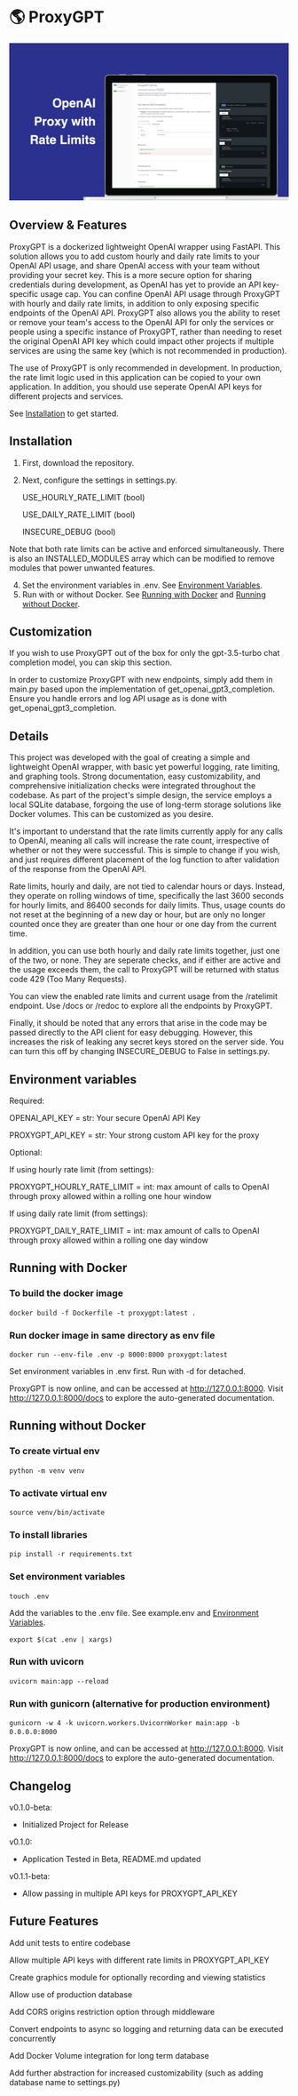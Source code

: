 # 🌎 ProxyGPT
![Product Banner](assets/ProxyGPTbanner.png)

## Overview & Features

ProxyGPT is a dockerized lightweight OpenAI wrapper using FastAPI. This solution allows you to add custom hourly and daily rate limits to your OpenAI API usage, and share OpenAI access with your team without providing your secret key. This is a more secure option for sharing credentials during development, as OpenAI has yet to provide an API key-specific usage cap. You can confine OpenAI API usage through ProxyGPT with hourly and daily rate limits, in addition to only exposing specific endpoints of the OpenAI API. ProxyGPT also allows you the ability to reset or remove your team's access to the OpenAI API for only the services or people using a specific instance of ProxyGPT, rather than needing to reset the original OpenAI API key which could impact other projects if multiple services are using the same key (which is not recommended in production).

The use of ProxyGPT is only recommended in development. In production, the rate limit logic used in this application can be copied to your own application. In addition, you should use seperate OpenAI API keys for different projects and services.

See [Installation](#installation) to get started.

## Installation

1. First, download the repository.
2. Next, configure the settings in settings.py.

    USE_HOURLY_RATE_LIMIT (bool)
   
    USE_DAILY_RATE_LIMIT (bool)
   
    INSECURE_DEBUG (bool)
   
Note that both rate limits can be active and enforced simultaneously. There is also an INSTALLED_MODULES array which can be modified to remove modules that power unwanted features. 

4. Set the environment variables in .env. See [Environment Variables](#environment-variables).
5. Run with or without Docker. See [Running with Docker](#running-with-docker) and [Running without Docker](#running-without-docker).

## Customization

If you wish to use ProxyGPT out of the box for only the gpt-3.5-turbo chat completion model, you can skip this section. 

In order to customize ProxyGPT with new endpoints, simply add them in main.py based upon the implementation of get_openai_gpt3_completion. Ensure you handle errors and log API usage as is done with get_openai_gpt3_completion.

## Details

This project was developed with the goal of creating a simple and lightweight OpenAI wrapper, with basic yet powerful logging, rate limiting, and graphing tools. Strong documentation, easy customizability, and comprehensive initialization checks were integrated throughout the codebase. As part of the project's simple design, the service employs a local SQLite database, forgoing the use of long-term storage solutions like Docker volumes. This can be customized as you desire.

It's important to understand that the rate limits currently apply for any calls to OpenAI, meaning all calls will increase the rate count, irrespective of whether or not they were successful. This is simple to change if you wish, and just requires different placement of the log function to after validation of the response from the OpenAI API.

Rate limits, hourly and daily, are not tied to calendar hours or days. Instead, they operate on rolling windows of time, specifically the last 3600 seconds for hourly limits, and 86400 seconds for daily limits. Thus, usage counts do not reset at the beginning of a new day or hour, but are only no longer counted once they are greater than one hour or one day from the current time.

In addition, you can use both hourly and daily rate limits together, just one of the two, or none. They are seperate checks, and if either are active and the usage exceeds them, the call to ProxyGPT will be returned with status code 429 (Too Many Requests).

You can view the enabled rate limits and current usage from the /ratelimit endpoint. Use /docs or /redoc to explore all the endpoints by ProxyGPT.

Finally, it should be noted that any errors that arise in the code may be passed directly to the API client for easy debugging. However, this increases the risk of leaking any secret keys stored on the server side. You can turn this off by changing INSECURE_DEBUG to False in settings.py.

## Environment variables

Required:

OPENAI_API_KEY = str: Your secure OpenAI API Key

PROXYGPT_API_KEY = str: Your strong custom API key for the proxy


Optional:

If using hourly rate limit (from settings):

   PROXYGPT_HOURLY_RATE_LIMIT = int: max amount of calls to OpenAI through proxy allowed within a rolling one hour window

If using daily rate limit (from settings):

   PROXYGPT_DAILY_RATE_LIMIT = int: max amount of calls to OpenAI through proxy allowed within a rolling one day window

## Running with Docker

### To build the docker image
~~~
docker build -f Dockerfile -t proxygpt:latest .
~~~

### Run docker image in same directory as env file
~~~
docker run --env-file .env -p 8000:8000 proxygpt:latest
~~~
Set environment variables in .env first. Run with -d for detached.

ProxyGPT is now online, and can be accessed at http://127.0.0.1:8000. Visit http://127.0.0.1:8000/docs to explore the auto-generated documentation.

## Running without Docker

### To create virtual env
~~~
python -m venv venv
~~~

### To activate virtual env
~~~
source venv/bin/activate
~~~

### To install libraries
~~~
pip install -r requirements.txt
~~~

### Set environment variables
~~~
touch .env
~~~
Add the variables to the .env file. See example.env and [Environment Variables](#environment-variables).
~~~
export $(cat .env | xargs)
~~~

### Run with uvicorn

~~~
uvicorn main:app --reload
~~~

### Run with gunicorn (alternative for production environment)

~~~
gunicorn -w 4 -k uvicorn.workers.UvicornWorker main:app -b 0.0.0.0:8000
~~~

ProxyGPT is now online, and can be accessed at http://127.0.0.1:8000. Visit http://127.0.0.1:8000/docs to explore the auto-generated documentation.

## Changelog

v0.1.0-beta:
- Initialized Project for Release

v0.1.0:
- Application Tested in Beta, README.md updated

v0.1.1-beta:
- Allow passing in multiple API keys for PROXYGPT_API_KEY

## Future Features

Add unit tests to entire codebase

Allow multiple API keys with different rate limits in PROXYGPT_API_KEY

Create graphics module for optionally recording and viewing statistics

Allow use of production database

Add CORS origins restriction option through middleware

Convert endpoints to async so logging and returning data can be executed concurrently

Add Docker Volume integration for long term database

Add further abstraction for increased customizability (such as adding database name to settings.py)